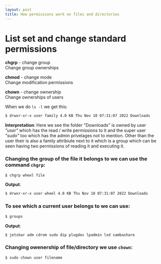 ```yaml
---
layout: post
title: How permissions work on files and directories
---
```


# List set and change standard permissions

__chgrp__ - change group  
Change group ownerships  

__chmod__ - change mode  
Change modification permissions  

__chown__ - change ownership  
Change ownerships of users  




When we do `ls -l` we get this:
```bash
$ drwxr-xr-x user family 4.0 KB Thu Nov 10 07:31:07 2022 Downloads
```

__Interpretation__:
Here we see the folder "Downloads" is owned by user _"user"_ which has the read / write permissions to it and the super user _"sudo"_ too which has the admin privelages not to mention.
Other than the user their is also a family attribiute next to it which is a group which can be seen having two permissions of reading it and executing it.

### Changing the group of the file it belongs to we can use the command `chgrp`:
```bash
$ chgrp wheel file
```

__Output__:
```bash
$ drwxr-xr-x user wheel 4.0 KB Thu Nov 10 07:31:07 2022 Downloads
```

### To see which a current user belongs to we can use:
```bash
$ groups
```
__Output__:
```bash
$ jetskar adm cdrom sudo dip plugdev lpadmin lxd sambashare
```

### Changing owenership of file/directory we use `chown`:

```bash
$ sudo chown user filename
```



